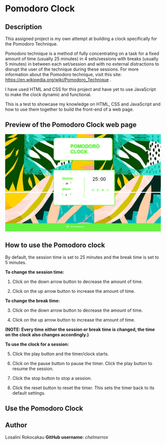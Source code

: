 # Pomodoro Clock

## Description

This assigned project is my own attempt at building a clock specifically for the Pomodoro Technique.

Pomodoro technique is a method of fully concentrating on a task for a fixed amount of time (usually 25 minutes) in 4 sets/sessions with breaks (usually 5 minutes) in between each set/session and with no external distractions to disrupt the user of the technique during these sessions. For more information about the Pomodoro technique, visit this site: https://en.wikipedia.org/wiki/Pomodoro_Technique .

I have used HTML and CSS for this project and have yet to use JavaScript to make the clock dynamic and functional.

This is a test to showcase my knowledge on HTML, CSS and JavaScript and how to use them together to build the front-end of a web page.

## Preview of the Pomodoro Clock web page

![Preview-1](images/top_webpage.PNG)
![Preview-2](images/bottom_webpage.PNG)

## How to use the Pomodoro clock

By default, the session time is set to 25 minutes and the break time is set to 5 minutes.

**To change the session time:**

1. Click on the down arrow button to decrease the amount of time.

2. Click on the up arrow button to increase the amount of time.

**To change the break time:**

3. Click on the down arrow button to decrease the amount of time.

4. Click on the up arrow button to increase the amount of time.

**(NOTE: Every time either the session or break time is changed, the time on the clock also changes accordingly.)**

**To use the clock for a session:**

5. Click the play button and the timer/clock starts.

6. Click on the pause button to pause the timer. Click the play button to resume the session.

7. Click the stop button to stop a session.

8. Click the reset button to reset the timer. This sets the timer back to its default settings.

## Use the Pomodoro Clock

## Author

Losalini Rokocakau **GitHub username:** *chelmerrox*


